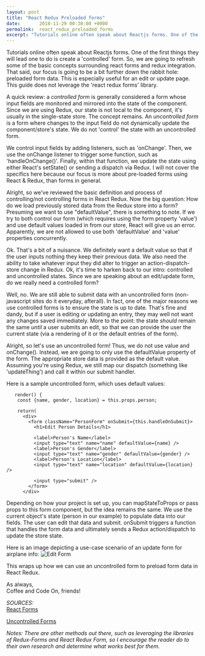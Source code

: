 ```yaml
---
layout: post
title: "React Redux Preloaded forms"
date:       2018-11-29 00:30:00 +0000
permalink:  react_redux_preloaded_forms
excerpt: "Tutorials online often speak about Reactjs forms. One of the first things they will lead one to do is create a 'controlled' form. So, we are going to refresh some of the basic concepts surrounding react forms and redux integration. That said, our focus is going to be a bit further down the rabbit hole: preloaded form data. This is especially useful for an edit or update page."
---
```

 
Tutorials online often speak about Reactjs forms. One of the first things they will lead one to do is create a 'controlled' form. So, we are going to refresh some of the basic concepts surrounding react forms and redux integration. That said, our focus is going to be a bit further down the rabbit hole: preloaded form data. This is especially useful for an edit or update page. This guide does not leverage the 'react redux forms' library.

A quick review: a *controlled form* is generally considered a form whose input fields are monitored and mirrored into the state of the component. Since we are using Redux, our state is not local to the component, it's usually in the single-state store. The concept remains. An *uncontrolled form* is a form where changes to the input field do not dynamically update the component/store's state. We do not 'control' the state with an uncontrolled form. 

We control input fields by adding listeners, such as 'onChange'. Then, we use the onChange listener to trigger some function, such as 'handleOnChange()'. Finally, within that function, we update the state using either React's setState() or sending a dispatch via Redux. I will not cover the specifics here because our focus is more about pre-loaded forms using React & Redux, than forms in general.

Alright, so we've reviewed the basic definition and process of controlling/not controlling forms in React Redux. Now the big question: How do we load previously stored data from the Redux store into a form? Presuming we want to use "defaultValue", there is something to note. If we try to both control our form (which requires using the form property 'value') and use default values loaded in from our store, React will give us an error. Apparently, we are not allowed to use both 'defaultValue' and 'value' properties concurrently. 

Ok. That's a bit of a nuisance. We definitely want a default value so that if the user inputs nothing they keep their previous data. We also need the ability to take whatever input they did alter to trigger an action-dispatch-store change in Redux. Ok, it's time to harken back to our intro: controlled and uncontrolled states. Since we are speaking about an edit/update form, do we really need a controlled form?

Well, no. We are still able to submit data with an uncontrolled form (non-javascript sites do it everyday, afterall). In fact, one of the major reasons we use controlled forms is to ensure the state is up to date. That's fine and dandy, but if a user is editing or updating an entry, they may well not want any changes saved immediately. More to the point: the state *should* remain the same *until* a user submits an edit, so that we can provide the user the current state (via a rendering of it or the default entries of the form).  

Alright, so let's use an uncontrolled form! Thus, we do not use value and onChange(). Instead, we are going to only use the defaultValue property of the form. The appropriate store data is provided as the default value. Assuming you're using Redux, we still map our dispatch (something like 'updateThing') and call it within our submit handler.  

Here is a sample uncontrolled form, which uses default values:
~~~~
   render() {
    const {name, gender, location} = this.props.person;
    
    return(
      <div>
        <form className="PersonForm" onSubmit={this.handleOnSubmit}>
          <h1>Edit Person Details</h1>
          
          <label>Person's Name</label>
          <input type="text" name="name" defaultValue={name} /> 
          <label>Person's Gender</label>
          <input type="text" name="gender" defaultValue={gender} />
          <label>Person's Location</label>
          <input type="text" name="location" defaultValue={location} />

          <input type="submit" />
        </form>
      </div>
~~~~

Depending on how your project is set up, you can mapStateToProps or pass props to this form component, but the idea remains the same. We use the current object's state (person in our example) to populate data into our fields. The user can edit that data and submit. onSubmit triggers a function that handles the form data and ultimately sends a Redux action/dispatch to update the store state. 

Here is an image depicting a use-case scenario of an update form for airplane info:
![Edit Form](https://lh3.googleusercontent.com/9eI9Qd5r8UlD5Ech5Ke_svufIhslZYg1ewjWPaUd_x0w_7YvyOYgBDrOGOCLDVDe4acmij-w5One7pHMCUiHUygQY2JrJs98d47j95Z6goEL9-oGHv4EmJJ1cG2b4_h8s2SlUj459lBx8GGnWDd-zj3et4uWhJ8ODjoOpSzElICJ4fFvAgZ_iTA9xB_tF9NxwuJuIolbnIuo3fZESaJjNXh5cnJrBjjgJTwJGxpAIsDIkxiWP4lGiE13TRUiG_zJemdOx-l_uNyJLRAhkQt776wjJr-HPBNAn0BRelhs9tIuGeA47szGyUFm4lT9T5xgAAidOIAzS3watwRJBI6QhfBjthxsYbRujCbWfbngWDs7vCg4T_ukiv6MnFR1gLTLHbQ5yXLkCfTX_L9RyjZweIjig0kbm33E31a0VuMtJR548BG0d8bkLk7cPuspB5mP8Tbca_LNnRFia7YN75PU3WKOowsd0wd3Ot1rNHDx3mO6KyOyT2yhUgQovLAm_TAVz6U8rYl0OODKcp53wQEaPKOyLUWf2Px2OpKYh3OX5paMI15i0as2kj-LuK0M3vvnRMo6LayFZw2ioEBPSIZZG0rys0QgNN0pNC138uJfR5Q2AH38XBefYrhQM7XE2UljKo4S7yq0_ErstSN208gOadco=w1330-h760-no) 

This wraps up how we can use an uncontrolled form to preload form data in React Redux. 

As always,  
Coffee and Code On, friends!


*SOURCES:*  
[React Forms](https://reactjs.org/docs/forms.html)  

[Uncontrolled Forms](https://reactjs.org/docs/uncontrolled-components.html)

*Notes: There are other methods out there, such as leveraging the libraries of Redux-Forms and React Redux Form, so I encourage the reader do to their own research and determine what works best for them.*
